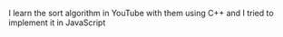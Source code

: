I learn the sort algorithm in YouTube with them using C++ and I tried to implement it in JavaScript
